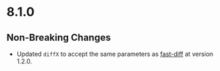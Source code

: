 # 8.1.0

## Non-Breaking Changes

- Updated `diffX` to accept the same parameters as [fast-diff](https://github.com/jhchen/fast-diff) at version 1.2.0.
